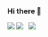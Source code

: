 ### Hi there 👋

![](https://media.giphy.com/media/kH6CqYiquZawmU1HI6/giphy.gif)
![](https://media.giphy.com/media/SvFocn0wNMx0iv2rYz/giphy.gif)
![]()
![]()
![](https://media.giphy.com/media/fwbZnTftCXVocKzfxR/giphy.gif)
